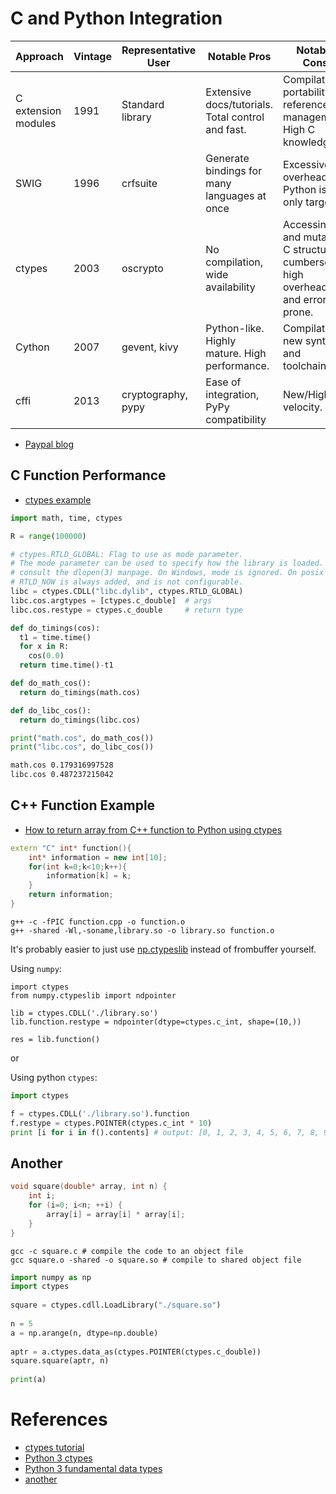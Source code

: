 # C and Python Integration

| Approach	          | Vintage |	Representative User	| Notable Pros                                          | Notable Cons |
|---------------------|---------|---------------------|-------------------------------------------------------|--------------|
| C extension modules |	1991    | Standard library    |	Extensive docs/tutorials. Total control and fast.     |	Compilation, portability, reference management. High C knowledge. |
| SWIG                | 1996    | crfsuite	          | Generate bindings for many languages at once          | Excessive overhead if Python is the only target. |
| ctypes              | 2003    | oscrypto            | No compilation, wide availability                     | Accessing and mutating C structures cumbersome, high overhead, and error prone. |
| Cython              | 2007    | gevent, kivy        | Python-like. Highly mature. High performance.	        | Compilation, new syntax and toolchain. |
| cffi                | 2013    | cryptography, pypy  | Ease of integration, PyPy compatibility               | New/High-velocity. |

- [Paypal blog](https://www.paypal-engineering.com/2016/09/22/python-by-the-c-side/)

## C Function Performance

- [ctypes example](http://www.dalkescientific.com/writings/NBN/c_extensions.html)

```python
import math, time, ctypes

R = range(100000)

# ctypes.RTLD_GLOBAL: Flag to use as mode parameter.
# The mode parameter can be used to specify how the library is loaded. For details, 
# consult the dlopen(3) manpage. On Windows, mode is ignored. On posix systems, 
# RTLD_NOW is always added, and is not configurable.
libc = ctypes.CDLL("libc.dylib", ctypes.RTLD_GLOBAL)
libc.cos.argtypes = [ctypes.c_double]  # args
libc.cos.restype = ctypes.c_double     # return type

def do_timings(cos):
  t1 = time.time()
  for x in R:
    cos(0.0)
  return time.time()-t1

def do_math_cos():
  return do_timings(math.cos)

def do_libc_cos():
  return do_timings(libc.cos)

print("math.cos", do_math_cos())
print("libc.cos", do_libc_cos())
```

```bash
math.cos 0.179316997528
libc.cos 0.487237215042
```

## C++ Function Example

- [How to return array from C++ function to Python using ctypes](https://stackoverflow.com/questions/14887378/how-to-return-array-from-c-function-to-python-using-ctypes)

```cpp
extern "C" int* function(){
    int* information = new int[10];
    for(int k=0;k<10;k++){
        information[k] = k;
    }
    return information;
}
```

```
g++ -c -fPIC function.cpp -o function.o
g++ -shared -Wl,-soname,library.so -o library.so function.o
```

It's probably easier to just use [np.ctypeslib](https://docs.scipy.org/doc/numpy/reference/routines.ctypeslib.html) instead of frombuffer yourself.

Using `numpy`:

```pytyhon
import ctypes
from numpy.ctypeslib import ndpointer

lib = ctypes.CDLL('./library.so')
lib.function.restype = ndpointer(dtype=ctypes.c_int, shape=(10,))

res = lib.function()
```

or

Using python `ctypes`:

```python
import ctypes

f = ctypes.CDLL('./library.so').function
f.restype = ctypes.POINTER(ctypes.c_int * 10)
print [i for i in f().contents] # output: [0, 1, 2, 3, 4, 5, 6, 7, 8, 9]
```

## Another

```cpp
void square(double* array, int n) {
    int i;
    for (i=0; i<n; ++i) {
        array[i] = array[i] * array[i];
    }
}
```

```
gcc -c square.c # compile the code to an object file
gcc square.o -shared -o square.so # compile to shared object file
```

```python
import numpy as np
import ctypes
 
square = ctypes.cdll.LoadLibrary("./square.so")
 
n = 5
a = np.arange(n, dtype=np.double)
 
aptr = a.ctypes.data_as(ctypes.POINTER(ctypes.c_double))
square.square(aptr, n)
 
print(a)
```

# References

- [ctypes tutorial](https://pgi-jcns.fz-juelich.de/portal/pages/using-c-from-python.html)
- [Python 3 ctypes](https://docs.python.org/3/library/ctypes.html)
- [Python 3 fundamental data types](https://docs.python.org/3/library/ctypes.html#fundamental-data-types)
- [another](http://intermediate-and-advanced-software-carpentry.readthedocs.io/en/latest/c++-wrapping.html)

